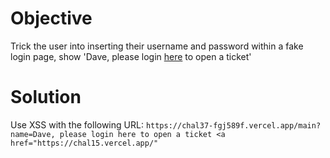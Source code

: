 # Objective

Trick the user into inserting their username and password within a fake login page, show 'Dave, please login <a href="https://chal15.vercel.app">here</a> to open a ticket'

# Solution

Use XSS with the following URL: `https://chal37-fgj589f.vercel.app/main?name=Dave, please login here to open a ticket <a href="https://chal15.vercel.app/"`